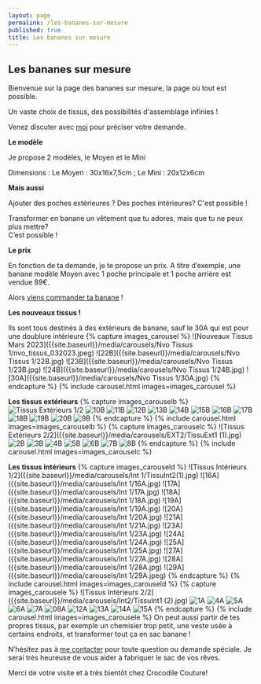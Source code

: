 ```yaml
---
layout: page
permalink: /les-bananes-sur-mesure
published: true
title: Les bananes sur mesure
---
```

## Les bananes sur mesure 

Bienvenue sur la page des bananes sur mesure, la page où tout est possible.

Un vaste choix de tissus, des possibilités d'assemblage infinies !


Venez discuter avec [moi](mailto:crocodile.couture@gmail.com) pour préciser votre demande.


**Le modèle** 

Je propose 2 modèles, le Moyen et le Mini

Dimensions : Le Moyen : 30x16x7,5cm ; Le Mini : 20x12x6cm

**Mais aussi**

Ajouter des poches extérieures ? Des poches intérieures? 
C'est possible !

Transformer en banane un vêtement que tu adores, mais que tu ne peux plus mettre?  
C’est possible !


**Le prix**

En fonction de ta demande, je te propose un prix. 
A titre d’exemple, une banane modèle Moyen avec 1 poche principale et 1 poche arrière est vendue 89€.

Alors [viens commander ta banane](mailto:crocodile.couture@gmail.com) ! 



**Les nouveaux tissus !**

Ils sont tous destinés à des extérieurs de banane, sauf le 30A qui est pour une doublure intérieure 
{% capture images_carousel %}
![Nouveaux Tissus Mars 2023]({{site.baseurl}}/media/carousels/Nvo Tissus 1/nvo_tissus_032023.jpeg)
![22B]({{site.baseurl}}/media/carousels/Nvo Tissus 1/22B.jpg)
![23B]({{site.baseurl}}/media/carousels/Nvo Tissus 1/23B.jpg)
![24B]({{site.baseurl}}/media/carousels/Nvo Tissus 1/24B.jpg)
![30A]({{site.baseurl}}/media/carousels/Nvo Tissus 1/30A.jpg)
{% endcapture %}
{% include carousel.html images=images_carousel %}


**Les tissus extérieurs**
{% capture images_carouselb %}
![Tissus Extérieurs 1/2]({{site.baseurl}}/media/carousels/Ext1/TissuExt2(1).jpg)
![10B]({{site.baseurl}}/media/carousels/Ext1/10B.jpg)
![11B]({{site.baseurl}}/media/carousels/Ext1/11B.jpg)
![12B]({{site.baseurl}}/media/carousels/Ext1/12B.jpg)
![13B]({{site.baseurl}}/media/carousels/Ext1/13B.jpg)
![14B]({{site.baseurl}}/media/carousels/Ext1/14B.jpg)
![15B]({{site.baseurl}}/media/carousels/Ext1/15B.jpg)
![16B]({{site.baseurl}}/media/carousels/Ext1/16B.jpg)
![17B]({{site.baseurl}}/media/carousels/Ext1/17B.jpg)
![18B]({{site.baseurl}}/media/carousels/Ext1/18B.jpg)
![19B]({{site.baseurl}}/media/carousels/Ext1/19B.jpg)
![20B]({{site.baseurl}}/media/carousels/Ext1/20B.jpg)
![9B]({{site.baseurl}}/media/carousels/Ext1/9B.jpg)
{% endcapture %}
{% include carousel.html images=images_carouselb %}
{% capture images_carouselc %}
![Tissus Extérieurs 2/2]({{site.baseurl}}/media/carousels/EXT2/TissuExt1 (1).jpg)
![2B]({{site.baseurl}}/media/carousels/EXT2/2B.jpg)
![3B]({{site.baseurl}}/media/carousels/EXT2/3B.jpg)
![4B]({{site.baseurl}}/media/carousels/EXT2/4B.jpg)
![5B]({{site.baseurl}}/media/carousels/EXT2/5B.jpg)
![6B]({{site.baseurl}}/media/carousels/EXT2/6B.jpg)
![7B]({{site.baseurl}}/media/carousels/EXT2/7B.jpg)
![8B]({{site.baseurl}}/media/carousels/EXT2/8B.jpg)
{% endcapture %}
{% include carousel.html images=images_carouselc %}

**Les tissus intérieurs**
{% capture images_carouseld %}
![Tissus Intérieurs 1/2]({{site.baseurl}}/media/carousels/Int 1/TissuInt2(1).jpg)
![16A]({{site.baseurl}}/media/carousels/Int 1/16A.jpg)
![17A]({{site.baseurl}}/media/carousels/Int 1/17A.jpg)
![18A]({{site.baseurl}}/media/carousels/Int 1/18A.jpg)
![19A]({{site.baseurl}}/media/carousels/Int 1/19A.jpg)
![20A]({{site.baseurl}}/media/carousels/Int 1/20A.jpg)
![21A]({{site.baseurl}}/media/carousels/Int 1/21A.jpg)
![23A]({{site.baseurl}}/media/carousels/Int 1/23A.jpg)
![24A]({{site.baseurl}}/media/carousels/Int 1/24A.jpg)
![25A]({{site.baseurl}}/media/carousels/Int 1/25A.jpg)
![27A]({{site.baseurl}}/media/carousels/Int 1/27A.jpg)
![28A]({{site.baseurl}}/media/carousels/Int 1/28A.jpg)
![29A]({{site.baseurl}}/media/carousels/Int 1/29A.jpeg)
{% endcapture %}
{% include carousel.html images=images_carouseld %}
{% capture images_carousele %}
![Tissus Intérieurs 2/2]({{site.baseurl}}/media/carousels/Int2/TissuInt1 (2).jpg)
![1A]({{site.baseurl}}/media/carousels/Int2/1A.jpg)
![4A]({{site.baseurl}}/media/carousels/Int2/4A.jpg)
![5A]({{site.baseurl}}/media/carousels/Int2/5A.jpg)
![6A]({{site.baseurl}}/media/carousels/Int2/6A.jpg)
![7A]({{site.baseurl}}/media/carousels/Int2/7A.jpg)
![08A]({{site.baseurl}}/media/carousels/Int2/08A.jpg)
![12A]({{site.baseurl}}/media/carousels/Int2/12A.jpg)
![13A]({{site.baseurl}}/media/carousels/Int2/13A.jpg)
![14A]({{site.baseurl}}/media/carousels/Int2/14A.jpg)
![15A]({{site.baseurl}}/media/carousels/Int2/15A.jpg)
{% endcapture %}
{% include carousel.html images=images_carousele %}
On peut aussi partir de tes propres tissus, par exemple un chemisier trop petit, une veste usée à certains endroits, et transformer tout ça en sac banane !


N’hésitez pas à [me contacter](mailto:crocodile.couture@gmail.com) pour toute question ou demande spéciale. Je serai très heureuse de vous aider à fabriquer le sac de vos rêves.

Merci de votre visite et à très bientôt chez Crocodile Couture!
